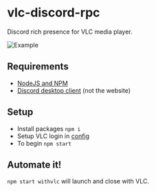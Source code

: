 # vlc-discord-rpc
Discord rich presence for VLC media player.

![Example](https://raw.githubusercontent.com/Pigpog/vlc-discord-rpc/master/example.PNG)


## Requirements
- [NodeJS and NPM](https://nodejs.org/en/)
- [Discord desktop client](https://discordapp.com) (not the website)

## Setup
 - Install packages `npm i`
 - Setup VLC login in [config](./config/config.json) 
 - To begin `npm start`

## Automate it!
`npm start withvlc` will launch and close with VLC. 
